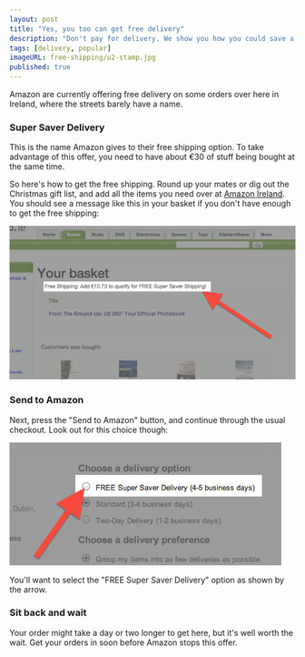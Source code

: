 ```yaml
---
layout: post
title: "Yes, you too can get free delivery"
description: "Don't pay for delivery. We show you how you could save a fortune, and get your stuff delivered to the door for free."
tags: [delivery, popular]
imageURL: free-shipping/u2-stamp.jpg
published: true
---
```


Amazon are currently offering free delivery on some orders over here in Ireland, where the streets barely have a name.

### Super Saver Delivery

This is the name Amazon gives to their free shipping option. To take advantage of this offer, you need to have about €30 of stuff being bought at the same time.

So here's how to get the free shipping. Round up your mates or dig out the Christmas gift list, and add all the items you need over at [Amazon Ireland](http://www.shopireland.ie). You should see a message like this in your basket if you don't have enough to get the free shipping:

![You may need to add more to your Shop Ireland shopping basket to qualify for Amazon's free shipping](/images/posts/free-shipping/basket.png)

### Send to Amazon

Next, press the "Send to Amazon" button, and continue through the usual checkout. Look out for this choice though:

![Select free delivery in the checkout](/images/posts/free-shipping/free-shipping.png)

You'll want to select the "FREE Super Saver Delivery" option as shown by the arrow.

### Sit back and wait

Your order might take a day or two longer to get here, but it's well worth the wait. Get your orders in soon before Amazon stops this offer.